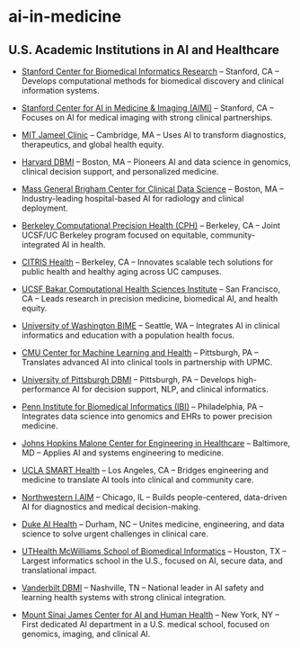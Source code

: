 # ai-in-medicine

## U.S. Academic Institutions in AI and Healthcare

- [Stanford Center for Biomedical Informatics Research](https://bmir.stanford.edu) – Stanford, CA – Develops computational methods for biomedical discovery and clinical information systems.
- [Stanford Center for AI in Medicine & Imaging (AIMI)](https://aimi.stanford.edu) – Stanford, CA – Focuses on AI for medical imaging with strong clinical partnerships.

- [MIT Jameel Clinic](https://jclinic.mit.edu) – Cambridge, MA – Uses AI to transform diagnostics, therapeutics, and global health equity.

- [Harvard DBMI](https://dbmi.hms.harvard.edu) – Boston, MA – Pioneers AI and data science in genomics, clinical decision support, and personalized medicine.
- [Mass General Brigham Center for Clinical Data Science](https://www.massgeneral.org/imaging/research) – Boston, MA – Industry-leading hospital-based AI for radiology and clinical deployment.

- [Berkeley Computational Precision Health (CPH)](https://computationalhealth.berkeley.edu/) – Berkeley, CA – Joint UCSF/UC Berkeley program focused on equitable, community-integrated AI in health.
- [CITRIS Health](https://citris-uc.org/research/health) – Berkeley, CA – Innovates scalable tech solutions for public health and healthy aging across UC campuses.

- [UCSF Bakar Computational Health Sciences Institute](https://bakarinstitute.ucsf.edu) – San Francisco, CA – Leads research in precision medicine, biomedical AI, and health equity.

- [University of Washington BIME](https://bime.uw.edu) – Seattle, WA – Integrates AI in clinical informatics and education with a population health focus.

- [CMU Center for Machine Learning and Health](https://www.cs.cmu.edu/cmlh) – Pittsburgh, PA – Translates advanced AI into clinical tools in partnership with UPMC.

- [University of Pittsburgh DBMI](https://www.dbmi.pitt.edu) – Pittsburgh, PA – Develops high-performance AI for decision support, NLP, and clinical informatics.

- [Penn Institute for Biomedical Informatics (IBI)](https://cahi.pennmedicine.org/member-group/penn-institute-biomedical-informatics) – Philadelphia, PA – Integrates data science into genomics and EHRs to power precision medicine.

- [Johns Hopkins Malone Center for Engineering in Healthcare](https://malonecenter.jhu.edu/) – Baltimore, MD – Applies AI and systems engineering to medicine.

- [UCLA SMART Health](https://smarthealth.ucla.edu) – Los Angeles, CA – Bridges engineering and medicine to translate AI tools into clinical and community care.

- [Northwestern I.AIM](https://www.feinberg.northwestern.edu/sites/artificial-intelligence) – Chicago, IL – Builds people-centered, data-driven AI for diagnostics and medical decision-making.

- [Duke AI Health](https://aihealth.duke.edu) – Durham, NC – Unites medicine, engineering, and data science to solve urgent challenges in clinical care.

- [UTHealth McWilliams School of Biomedical Informatics](https://sbmi.uth.edu) – Houston, TX – Largest informatics school in the U.S., focused on AI, secure data, and translational impact.

- [Vanderbilt DBMI](https://www.vumc.org/dbmi) – Nashville, TN – National leader in AI safety and learning health systems with strong clinical integration.

- [Mount Sinai James Center for AI and Human Health](https://www.mountsinai.org/about/newsroom/2024/mount-sinai-opens-the-hamilton-and-amabel-james-center-for-artificial-intelligence-and-human-health-to-transform-health-care-by-spearheading-the-ai-revolution) – New York, NY – First dedicated AI department in a U.S. medical school, focused on genomics, imaging, and clinical AI.

